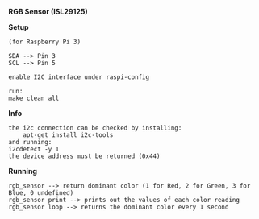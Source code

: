 **RGB Sensor (ISL29125)**


**Setup**

    (for Raspberry Pi 3)
    
    SDA --> Pin 3
    SCL --> Pin 5
    
    enable I2C interface under raspi-config
    
    run: 
    make clean all

**Info**

    the i2c connection can be checked by installing:
    	apt-get install i2c-tools
    and running:
	i2cdetect -y 1
    the device address must be returned (0x44)

**Running**

    rgb_sensor --> return dominant color (1 for Red, 2 for Green, 3 for Blue, 0 undefined)
    rgb_sensor print --> prints out the values of each color reading
    rgb_sensor loop --> returns the dominant color every 1 second


